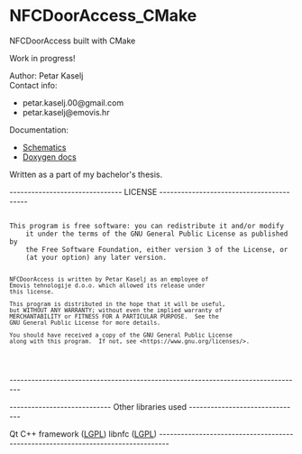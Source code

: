 # NFCDoorAccess_CMake
NFCDoorAccess built with CMake

Work in progress!

Author: Petar Kaselj <br>
Contact info:
  <ul>
    <li>petar.kaselj.00@gmail.com</li>
    <li>petar.kaselj@emovis.hr</li>
  </ul>

Documentation: 
  <ul>
    <li><a href="https://github.com/pkaselj/NFCDoorAccessCMakeDocumentation">Schematics</a></li>
    <li><a href="">Doxygen docs</a></li>
  </ul>

Written as a part of my bachelor's thesis.

<p> ------------------------------- LICENSE ----------------------------------------- </p>
<code>
This program is free software: you can redistribute it and/or modify
    it under the terms of the GNU General Public License as published by
    the Free Software Foundation, either version 3 of the License, or
    (at your option) any later version.

    NFCDoorAccess is written by Petar Kaselj as an employee of
    Emovis tehnologije d.o.o. which allowed its release under
    this license.

    This program is distributed in the hope that it will be useful,
    but WITHOUT ANY WARRANTY; without even the implied warranty of
    MERCHANTABILITY or FITNESS FOR A PARTICULAR PURPOSE.  See the
    GNU General Public License for more details.

    You should have received a copy of the GNU General Public License
    along with this program.  If not, see <https://www.gnu.org/licenses/>.
  
  </code>
    
<p> --------------------------------------------------------------------------------- </p>

<p> ---------------------------- Other libraries used ------------------------------- </p>
Qt C++ framework (<a href="https://www.qt.io/faq/tag/qt-open-source-licensing">LGPL</a>)
libnfc (<a href="http://nfc-tools.org/index.php/Libnfc:License">LGPL</a>)
---------------------------------------------------------------------------------
